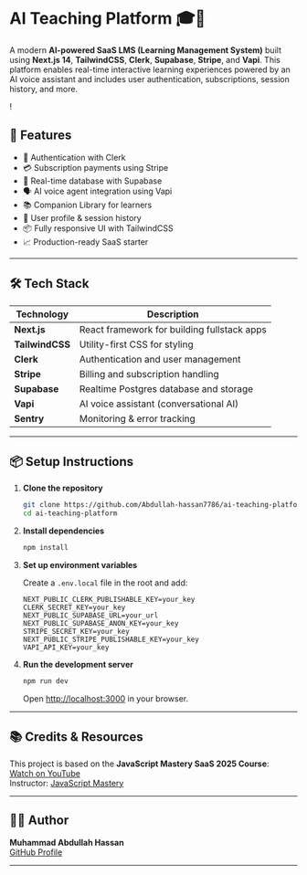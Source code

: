 # AI Teaching Platform 🎓🤖

A modern **AI-powered SaaS LMS (Learning Management System)** built using **Next.js 14**, **TailwindCSS**, **Clerk**, **Supabase**, **Stripe**, and **Vapi**. This platform enables real-time interactive learning experiences powered by an AI voice assistant and includes user authentication, subscriptions, session history, and more.

!

## 🚀 Features

- 🔐 Authentication with Clerk
- 💳 Subscription payments using Stripe
- 📡 Real-time database with Supabase
- 🗣️ AI voice agent integration using Vapi
- 📚 Companion Library for learners
- 📝 User profile & session history
- 📦 Fully responsive UI with TailwindCSS
- 📈 Production-ready SaaS starter

---

## 🛠️ Tech Stack

| Technology     | Description                            |
|----------------|----------------------------------------|
| **Next.js**    | React framework for building fullstack apps |
| **TailwindCSS**| Utility-first CSS for styling          |
| **Clerk**      | Authentication and user management     |
| **Stripe**     | Billing and subscription handling      |
| **Supabase**   | Realtime Postgres database and storage |
| **Vapi**       | AI voice assistant (conversational AI) |
| **Sentry**     | Monitoring & error tracking            |

---

## 📦 Setup Instructions

1. **Clone the repository**
   ```bash
   git clone https://github.com/Abdullah-hassan7786/ai-teaching-platform.git
   cd ai-teaching-platform
   ```

2. **Install dependencies**
   ```bash
   npm install
   ```

3. **Set up environment variables**

   Create a `.env.local` file in the root and add:

   ```env
   NEXT_PUBLIC_CLERK_PUBLISHABLE_KEY=your_key
   CLERK_SECRET_KEY=your_key
   NEXT_PUBLIC_SUPABASE_URL=your_url
   NEXT_PUBLIC_SUPABASE_ANON_KEY=your_key
   STRIPE_SECRET_KEY=your_key
   NEXT_PUBLIC_STRIPE_PUBLISHABLE_KEY=your_key
   VAPI_API_KEY=your_key
   ```

4. **Run the development server**
   ```bash
   npm run dev
   ```

   Open [http://localhost:3000](http://localhost:3000) in your browser.

---


## 📚 Credits & Resources

This project is based on the **JavaScript Mastery SaaS 2025 Course**:  
[Watch on YouTube](https://www.youtube.com/watch?v=link-to-course)  
Instructor: [JavaScript Mastery](https://github.com/adrianhajdin)

---

## 🧑‍💻 Author

**Muhammad Abdullah Hassan**  
[GitHub Profile](https://github.com/Abdullah-hassan7786)

---

